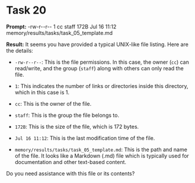 # Task 20

**Prompt:** -rw-r--r--  1 cc  staff   172B Jul 16 11:12 memory/results/tasks/task_05_template.md

**Result:**
It seems you have provided a typical UNIX-like file listing. Here are the details:

- `-rw-r--r--`: This is the file permissions. In this case, the owner (`cc`) can read/write, and the group (`staff`) along with others can only read the file.

- `1`: This indicates the number of links or directories inside this directory, which in this case is 1.

- `cc`: This is the owner of the file.

- `staff`: This is the group the file belongs to.

- `172B`: This is the size of the file, which is 172 bytes.

- `Jul 16 11:12`: This is the last modification time of the file.

- `memory/results/tasks/task_05_template.md`: This is the path and name of the file. It looks like a Markdown (.md) file which is typically used for documentation and other text-based content.

Do you need assistance with this file or its contents?

